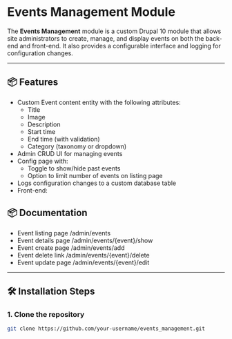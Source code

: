 # Events Management Module

The **Events Management** module is a custom Drupal 10 module that allows site administrators to create, manage, and display events on both the back-end and front-end. It also provides a configurable interface and logging for configuration changes.

---

## 📦 Features

- Custom Event content entity with the following attributes:
  - Title
  - Image
  - Description
  - Start time
  - End time (with validation)
  - Category (taxonomy or dropdown)
- Admin CRUD UI for managing events
- Config page with:
  - Toggle to show/hide past events
  - Option to limit number of events on listing page
- Logs configuration changes to a custom database table
- Front-end:

## 📦 Documentation
  - Event listing page /admin/events
  - Event details page /admin/events/{event}/show
  - Event create page /admin/events/add
  - Event delete link /admin/events/{event}/delete
  - Event update page /admin/events/{event}/edit

---

## 🛠 Installation Steps

### 1. Clone the repository
```bash
git clone https://github.com/your-username/events_management.git

